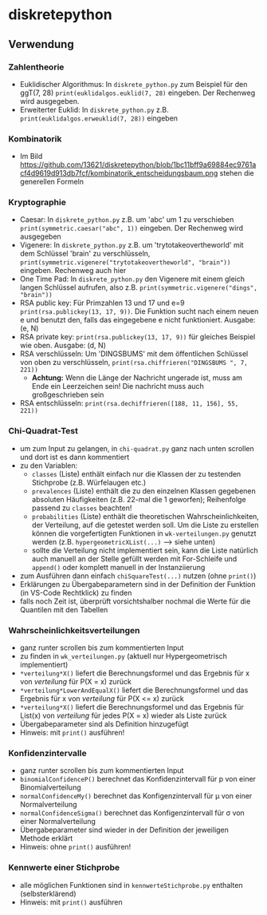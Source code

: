 # diskretepython
## Verwendung
### Zahlentheorie
- Euklidischer Algorithmus: In `diskrete_python.py` zum Beispiel für den ggT(7, 28) `print(euklidalgos.euklid(7, 28)` eingeben. Der Rechenweg wird ausgegeben.
- Erweiterter Euklid: In `diskrete_python.py` z.B. `print(euklidalgos.erweuklid(7, 28))` eingeben
### Kombinatorik
- Im Bild https://github.com/13621/diskretepython/blob/1bc11bff9a69884ec9761acf4d9619d913db7fcf/kombinatorik_entscheidungsbaum.png stehen die generellen Formeln
### Kryptographie
- Caesar: In `diskrete_python.py` z.B. um 'abc' um 1 zu verschieben `print(symmetric.caesar("abc", 1))` eingeben. Der Rechenweg wird ausgegeben
- Vigenere: In `diskrete_python.py` z.B. um 'trytotakeovertheworld' mit dem Schlüssel 'brain' zu verschlüsseln, `print(symmetric.vigenere("trytotakeovertheworld", "brain"))` eingeben. Rechenweg auch hier
- One Time Pad: In `diskrete_python.py` den Vigenere mit einem gleich langen Schlüssel aufrufen, also z.B. `print(symmetric.vigenere("dings", "brain"))`
- RSA public key: Für Primzahlen 13 und 17 und e=9 `print(rsa.publickey(13, 17, 9))`. Die Funktion sucht nach einem neuen e und benutzt den, falls das eingegebene e nicht funktioniert. Ausgabe: (e, N)
- RSA private key: `print(rsa.publickey(13, 17, 9))` für gleiches Beispiel wie oben. Ausgabe: (d, N)
- RSA verschlüsseln: Um 'DINGSBUMS' mit dem öffentlichen Schlüssel von oben zu verschlüsseln, `print(rsa.chiffrieren("DINGSBUMS ", 7, 221))`
  - <b>Achtung:</b> Wenn die Länge der Nachricht ungerade ist, muss am Ende ein Leerzeichen sein! Die nachricht muss auch großgeschrieben sein
- RSA entschlüsseln: `print(rsa.dechiffrieren([188, 11, 156], 55, 221))`
### Chi-Quadrat-Test
- um zum Input zu gelangen, in `chi-quadrat.py` ganz nach unten scrollen und dort ist es dann kommentiert
- zu den Variablen:
  - `classes` (Liste) enthält einfach nur die Klassen der zu testenden Stichprobe (z.B. Würfelaugen etc.) 
  - `prevalences` (Liste) enthält die zu den einzelnen Klassen gegebenen absoluten Häufigkeiten (z.B. 22-mal die 1 geworfen); Reihenfolge passend zu `classes` beachten!
  - `probabilities` (Liste) enthält die theoretischen Wahrscheinlichkeiten, der Verteilung, auf die getestet werden soll. Um die Liste zu erstellen können die vorgefertigten Funktionen in `wk-verteilungen.py` genutzt werden (z.B. `hypergeometricXList(...)` --> siehe unten)
   - sollte die Verteilung nicht implementiert sein, kann die Liste natürlich auch manuell an der Stelle gefüllt werden mit For-Schleife und `append()` oder komplett manuell in der Instanziierung 
 - zum Ausführen dann einfach `chiSquareTest(...)` nutzen (ohne `print()`)
  - Erklärungen zu Übergabeparametern sind in der Definition der Funktion (in VS-Code Rechtklick) zu finden 
- falls noch Zeit ist, überprüft vorsichtshalber nochmal die Werte für die Quantilen mit den Tabellen
### Wahrscheinlichkeitsverteilungen
- ganz runter scrollen bis zum kommentierten Input
- zu finden in `wk_verteilungen.py` (aktuell nur Hypergeometrisch implementiert)
- `*verteilung*X()` liefert die Berechnungsformel und das Ergebnis für x von *verteilung* für P(X = x) zurück
- `*verteilung*LowerAndEqualX()` liefert die Berechnungsformel und das Ergebnis für x von *verteilung* für P(X <= x) zurück
- `*verteilung*X()` liefert die Berechnungsformel und das Ergebnis für List(x) von *verteilung* für jedes P(X = x) wieder als Liste zurück
- Übergabeparameter sind als Definition hinzugefügt
- Hinweis: mit `print()` ausführen!
### Konfidenzintervalle
- ganz runter scrollen bis zum kommentierten Input
- `binomialConfidenceP()` berechnet das Konfidenzintervall für p von einer Binomialverteilung
- `normalConfidenceMy()` berechnet das Konfigenzintervall für μ von einer Normalverteilung
- `normalConfidenceSigma()` berechnet das Konfigenzintervall für σ von einer Normalverteilung
- Übergabeparameter sind wieder in der Definition der jeweiligen Methode erklärt
- Hinweis: ohne `print()` ausführen!
### Kennwerte einer Stichprobe
- alle möglichen Funktionen sind in `kennwerteStichprobe.py` enthalten (selbsterklärend)
- Hinweis: mit `print()` ausführen

